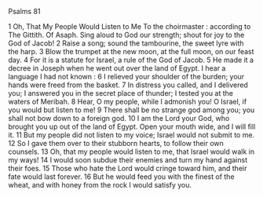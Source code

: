 Psalms 81

1	Oh, That My People Would Listen to Me To the choirmaster : according to The Gittith. Of Asaph. Sing aloud to God our strength; shout for joy to the God of Jacob!
2	Raise a song; sound the tambourine, the sweet lyre with the harp.
3	Blow the trumpet at the new moon, at the full moon, on our feast day.
4	For it is a statute for Israel, a rule of the God of Jacob.
5	He made it a decree in Joseph when he went out over the land of Egypt. I hear a language I had not known :
6	I relieved your shoulder of the burden; your hands were freed from the basket.
7	In distress you called, and I delivered you; I answered you in the secret place of thunder; I tested you at the waters of Meribah.
8	Hear, O my people, while I admonish you! O Israel, if you would but listen to me!
9	There shall be no strange god among you; you shall not bow down to a foreign god.
10	I am the Lord your God, who brought you up out of the land of Egypt. Open your mouth wide, and I will fill it.
11	But my people did not listen to my voice; Israel would not submit to me.
12	So I gave them over to their stubborn hearts, to follow their own counsels.
13	Oh, that my people would listen to me, that Israel would walk in my ways!
14	I would soon subdue their enemies and turn my hand against their foes.
15	Those who hate the Lord would cringe toward him, and their fate would last forever.
16	But he would feed you with the finest of the wheat, and with honey from the rock I would satisfy you.

